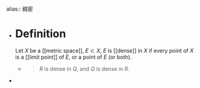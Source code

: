 alias:: 稠密

- # Definition
  Let $X$ be a [[metric space]], $E\subset X$,
  $E$ is [[dense]] in $X$ if every point of $X$ is a [[limit point]] of $E$, or a point of $E$ (or both).
	- > $R$ is dense in $Q$, and $Q$ is dense in $R$.
-